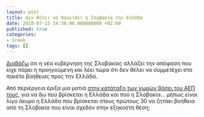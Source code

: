 ```yaml
---
layout: post
title: Δεν θέλει να δανείσει η Σλοβακία την Ελλάδα
date: 2010-07-15 14:38:00.000000000 +02:00
published: true
categories:
- Greek
tags: []
---
```


<a href="http://news.in.gr/economy/article/?aid=1231052294">Διαβάζω</a> ότι η νέα κυβέρνηση της Σλοβακίας αλλάζει την απόφαση που είχε πάρει η προηγούμενη και λέει τώρα ότι δεν θέλει να συμμετέχει στο πακέτο βοήθειας προς την Ελλάδα.

Από περιέργεια έριξα μια ματιά <a href="http://en.wikipedia.org/wiki/List_of_countries_by_GDP_(nominal)">στην κατάταξη των χωρών βάσει του ΑΕΠ τους</a>, για να δω πού βρίσκεται η Ελλάδα και πού η Σλοβακία... μήπως είναι λίγο άκυρο η Ελλάδα που βρίσκεται στους πρώτους 30 να ζητάει βοήθεια από τη Σλοβακία που είναι σχεδόν στην εξηκοστή θέση;
